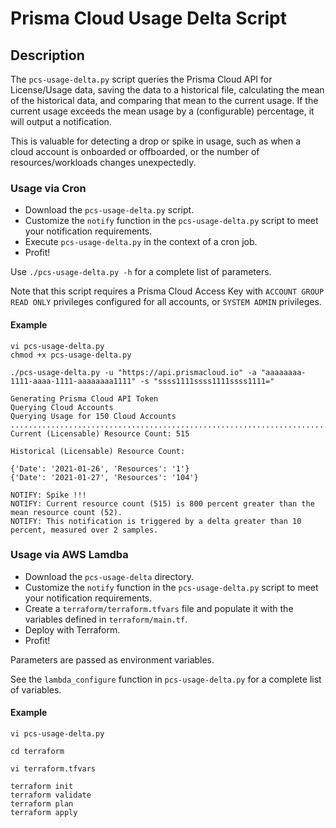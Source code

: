 # Prisma Cloud Usage Delta Script

## Description

The `pcs-usage-delta.py` script queries the Prisma Cloud API for License/Usage data,
saving the data to a historical file, calculating the mean of the historical data,
and comparing that mean to the current usage. 
If the current usage exceeds the mean usage by a (configurable) percentage,
it will output a notification.

This is valuable for detecting a drop or spike in usage,
such as when a cloud account is onboarded or offboarded,
or the number of resources/workloads changes unexpectedly.

### Usage via Cron

* Download the `pcs-usage-delta.py` script.
* Customize the `notify` function in the `pcs-usage-delta.py` script to meet your notification requirements.
* Execute `pcs-usage-delta.py` in the context of a cron job.
* Profit!

Use `./pcs-usage-delta.py -h` for a complete list of parameters.

Note that this script requires a Prisma Cloud Access Key with `ACCOUNT GROUP READ ONLY` privileges configured for all accounts, or `SYSTEM ADMIN` privileges.

#### Example

```
vi pcs-usage-delta.py
chmod +x pcs-usage-delta.py

./pcs-usage-delta.py -u "https://api.prismacloud.io" -a "aaaaaaaa-1111-aaaa-1111-aaaaaaaa1111" -s "ssss1111ssss1111ssss1111="

Generating Prisma Cloud API Token
Querying Cloud Accounts
Querying Usage for 150 Cloud Accounts
......................................................................................................................................................
Current (Licensable) Resource Count: 515

Historical (Licensable) Resource Count:

{'Date': '2021-01-26', 'Resources': '1'}
{'Date': '2021-01-27', 'Resources': '104'}

NOTIFY: Spike !!!
NOTIFY: Current resource count (515) is 800 percent greater than the mean resource count (52).
NOTIFY: This notification is triggered by a delta greater than 10 percent, measured over 2 samples.
```

### Usage via AWS Lamdba

* Download the `pcs-usage-delta` directory.
* Customize the `notify` function in the `pcs-usage-delta.py` script to meet your notification requirements.
* Create a `terraform/terraform.tfvars` file and populate it with the variables defined in `terraform/main.tf`.
* Deploy with Terraform.
* Profit!

Parameters are passed as environment variables.

See the `lambda_configure` function in `pcs-usage-delta.py` for a complete list of variables.

#### Example

```
vi pcs-usage-delta.py

cd terraform

vi terraform.tfvars

terraform init
terraform validate
terraform plan
terraform apply
```
